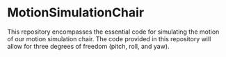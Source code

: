 # MotionSimulationChair
This repository encompasses the essential code for simulating the motion of our motion simulation chair. The code provided in this repository will allow for three degrees of freedom (pitch, roll, and yaw).
